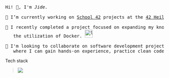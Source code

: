 
<pre>
Hi! 👋, I'm <i>Jide.</i>

🔭 I’m currently working on <a href="https://42.fr/en/the-program/innovative-learning/" target="_blank" >School 42</a> projects at the <a href="https://www.42heilbronn.de/en/">42 Heilbronn</a> campus

🌱 I recently completed a project focused on expanding my knowledge in system administration through 
   the utilization of Docker. <a href="https://github.com/JideOgunlana/42_Inception"><img src="https://img.icons8.com/?size=512&id=20839&format=png" alt="link" width="25px" /></a>
   
👯 I'm looking to collaborate on software development projects,
   where I can gain hands-on experience, practice clean code, and follow best dev practices.
</pre>
<p> Tech stack </p>
<blockquote>
    <a href="https://skillicons.dev">
     <img src="https://skillicons.dev/icons?i=c,cpp,js,react,git,css,sass,jquery,docker,bash" />
    </a>
</blockquote>



<!--
**JideOgunlana/jideOgunlana** is a ✨ _special_ ✨ repository because its `README.md` (this file) appears on your GitHub profile.

Here are some ideas to get you started:

- 🔭 I’m currently working on ...
- 🌱 I’m currently learning ...
- 👯 I’m looking to collaborate on ...
- 🤔 I’m looking for help with ...
- 💬 Ask me about ...
- 📫 How to reach me: ...
- 😄 Pronouns: ...
- ⚡ Fun fact: ...
-->
